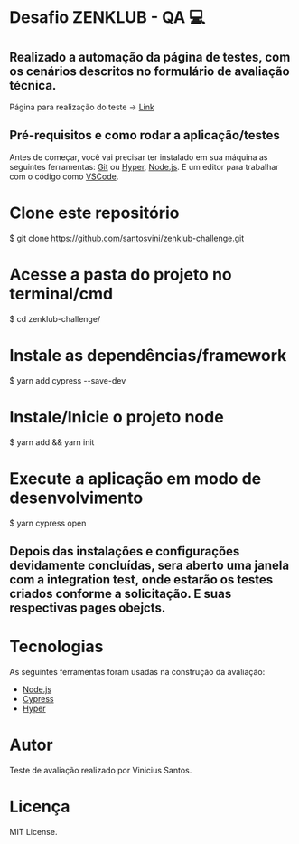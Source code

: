 # Desafio ZENKLUB - QA :computer:

## Realizado a automação da página de testes, com os cenários descritos no formulário de avaliação técnica.

Página para realização do teste -> <a href="https://zenklub.com.br/auth/login"> Link</a>

## Pré-requisitos e como rodar a aplicação/testes

Antes de começar, você vai precisar ter instalado em sua máquina as seguintes ferramentas:
[Git](https://git-scm.com) ou [Hyper](https://hyper.is/), [Node.js](https://nodejs.org/en/). E um editor para trabalhar com o código como [VSCode](https://code.visualstudio.com/).

# Clone este repositório
$ git clone <https://github.com/santosvini/zenklub-challenge.git>

# Acesse a pasta do projeto no terminal/cmd
$ cd zenklub-challenge/

# Instale as dependências/framework
$ yarn add cypress --save-dev

# Instale/Inicie o projeto node
$ yarn add && yarn init 

# Execute a aplicação em modo de desenvolvimento
$ yarn cypress open

## Depois das instalações e configurações devidamente concluídas, sera aberto uma janela com a integration test, onde estarão os testes criados conforme a solicitação. E suas respectivas pages obejcts.

# Tecnologias

As seguintes ferramentas foram usadas na construção da avaliação:

- [Node.js](https://nodejs.org/en/)
- [Cypress](https://www.cypress.io/)
- [Hyper](https://hyper.is/)

# Autor
Teste de avaliação realizado por Vinicius Santos.

# Licença
MIT License.